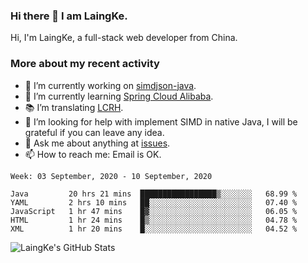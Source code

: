 ### Hi there 👋 I am LaingKe.

Hi, I'm LaingKe, a full-stack web developer from China.

### More about my recent activity

- 🔭 I’m currently working on [simdjson-java](https://github.com/laingke/simdjson-java).
- 🌱 I’m currently learning [Spring Cloud Alibaba](https://github.com/alibaba/spring-cloud-alibaba).
- :books: I’m translating [LCRH](https://github.com/LCTT/LCRH).
- 🤔 I’m looking for help with implement SIMD in native Java, I will be grateful if you can leave any idea.
- 💬 Ask me about anything at [issues](https://github.com/laingke/laingke/issues).
- 📫 How to reach me: Email is OK.

<!--START_SECTION:waka-->
```text
Week: 03 September, 2020 - 10 September, 2020

Java         20 hrs 21 mins  █████████████████▒░░░░░░░   68.99 % 
YAML         2 hrs 10 mins   ██░░░░░░░░░░░░░░░░░░░░░░░   07.40 % 
JavaScript   1 hr 47 mins    █▓░░░░░░░░░░░░░░░░░░░░░░░   06.05 % 
HTML         1 hr 24 mins    █▒░░░░░░░░░░░░░░░░░░░░░░░   04.78 % 
XML          1 hr 20 mins    █░░░░░░░░░░░░░░░░░░░░░░░░   04.52 % 
```
<!--END_SECTION:waka-->

![LaingKe's GitHub Stats](https://github-readme-stats.vercel.app/api?username=laingke&show_icons=true&theme=nightowl&count_private=true)
